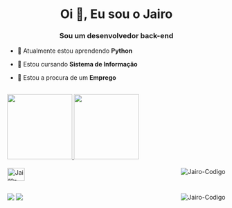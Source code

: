 <h1 align="center">Oi 👋, Eu sou o Jairo</h1>
<h3 align="center">Sou um desenvolvedor back-end</h3>






- 🔭 Atualmente estou aprendendo **Python**

- 🌱 Estou cursando **Sistema de Informação**

- 🤝 Estou a procura de um **Emprego**


##


<div>
<a href="https://github.com/spJairo">
<img height="150em" src="https://github-readme-stats.vercel.app/api?username=spJairo&show_icons=true&theme=midnight-purple&include_all_commits=true%count_private=true"/>
<img height="150em" src="https://github-readme-stats.vercel.app/api/top-langs/?username=spJairo&layout=compact&langs_count=16&theme=midnight-purple"/>
</div>

<div style="display: inline_block"><br>
<img align="center" alt="Jairo-Python" height="30" width="40" src="https://cdn.jsdelivr.net/gh/devicons/devicon/icons/python/python-original.svg" />
<img align="right" alt="Jairo-Codigo" src="https://c.tenor.com/GfSX-u7VGM4AAAAM/coding.gif">
</div>

##

<div>
<a href="https://www.linkedin.com/in/souzajairo" target="_blank"><img src="https://img.shields.io/badge/LinkedIn-0077B5?style=for-the-badge&logo=linkedin&logoColor=white" target="_blanck"></a>
<a href="mailto:souzajairo99@gmail.com"><img src="https://img.shields.io/badge/Gmail-D14836?style=for-the-badge&logo=gmail&logoColor=white" target="_blank"></a>
<img align="right" alt="Jairo-Codigo" src="https://c.tenor.com/GfSX-u7VGM4AAAAM/coding.gif">








